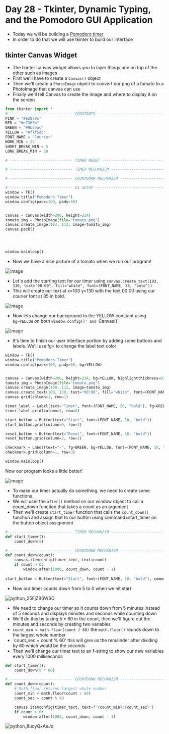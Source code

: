 # Day 28 - Tkinter, Dynamic Typing, and the Pomodoro GUI Application

- Today we will be building a [Pomodoro timer](https://en.wikipedia.org/wiki/Pomodoro_Technique)
- In order to do that we will use tkinter to build our interface

## tkinter Canvas Widget
- The tkinter canvas widget allows you to layer things one on top of the other such as images
- First we'll have to create a `Canvas()` object
- Then we'll create a `PhotoImage` object to convert our png of a tomato to a PhotoImage that canvas can use
- Finally we'll tell Canvas to create the image and where to display it on the screen
```python
from tkinter import *
# ---------------------------- CONSTANTS ------------------------------- #
PINK = "#e2979c"
RED = "#e7305b"
GREEN = "#9bdeac"
YELLOW = "#f7f5dd"
FONT_NAME = "Courier"
WORK_MIN = 25
SHORT_BREAK_MIN = 5
LONG_BREAK_MIN = 20

# ---------------------------- TIMER RESET ------------------------------- # 

# ---------------------------- TIMER MECHANISM ------------------------------- # 

# ---------------------------- COUNTDOWN MECHANISM ------------------------------- # 

# ---------------------------- UI SETUP ------------------------------- #
window = Tk()
window.title("Pomodoro Timer")
window.config(padx=100, pady=50)


canvas = Canvas(width=200, height=224)
tomato_img = PhotoImage(file="tomato.png")
canvas.create_image(103, 112, image=tomato_img)
canvas.pack()




window.mainloop()
```
- Now we have a nice picture of a tomato when we run our program!

![image](https://user-images.githubusercontent.com/52113778/211095820-283e60a2-71e4-4633-a200-3a5e9ecae7f2.png)

- Let's add the starting text for our timer using `canvas.create_text(103, 130, text="00:00", fill="white", font=(FONT_NAME, 35, "bold"))`
- This will create our text at x=103 y=130 with the text 00:00 using our courier font at 35 in bold.

![image](https://user-images.githubusercontent.com/52113778/211096659-58e28a9a-0a50-4be3-952c-e7da9a39fb97.png)

- Now lets change our background to the YELLOW constant using `bg=YELLOW` on both `window.config()' and `Canvas()`

![image](https://user-images.githubusercontent.com/52113778/211097471-1c20db6a-6a06-470c-ab11-96a5b853076c.png)

- It's time to finish our user interface portion by adding some buttons and labels. We'll use fg= to change the label text color
```python
window = Tk()
window.title("Pomodoro Timer")
window.config(padx=100, pady=50, bg=YELLOW)


canvas = Canvas(width=200, height=224, bg=YELLOW, highlightthickness=0)
tomato_img = PhotoImage(file="tomato.png")
canvas.create_image(100, 112, image=tomato_img)
canvas.create_text(100, 130, text="00:00", fill="white", font=(FONT_NAME, 35, "bold"))
canvas.grid(column=1, row=1)

timer_label = Label(text="Timer", font=(FONT_NAME, 50, "bold"), fg=GREEN, bg=YELLOW)
timer_label.grid(column=1, row=0)

start_button = Button(text="Start", font=(FONT_NAME, 10, "bold"))
start_button.grid(column=0, row=2)

reset_button = Button(text="Reset", font=(FONT_NAME, 10, "bold"))
reset_button.grid(column=2, row=2)

checkmark = Label(text="✓", fg=GREEN, bg=YELLOW, font=(FONT_NAME, 15, "bold"))
checkmark.grid(column=1, row=3)

window.mainloop()
```
Now our program looks a little better!

![image](https://user-images.githubusercontent.com/52113778/211099799-a58fc436-4a39-4752-bbfe-d389c8c2d0ae.png)

- To make our timer actually do something, we need to create some functions.
- We will user the `after()` method on our window object to call a count_down function that takes a count as an argument
- Then we'll create `start_timer` function that calls the `count_down()` function and assign that to our button using command=start_timer on the button object assignment
```python
# ---------------------------- TIMER MECHANISM ------------------------------- # 
def start_timer():
    count_down(5)

# ---------------------------- COUNTDOWN MECHANISM ------------------------------- # 
def count_down(count):
    canvas.itemconfig(timer_text, text=count)
    if count > 0:
        window.after(1000, count_down, count - 1)
        
start_button = Button(text="Start", font=(FONT_NAME, 10, "bold"), command=start_timer)

```
- Now our timer counts down from 5 to 0 when we hit start

![python_25FjZB6WSO](https://user-images.githubusercontent.com/52113778/211104167-b7fcc00f-aee6-4f64-a2a3-80eb952f9d20.gif)

- We need to change our timer so it counts down from 5 minutes instead of 5 seconds and displays minutes and seconds while counting down
- We'll do this by taking 5 * 60 in the count, then we'll figure out the minutes and seconds by creating two variables
- `count_min = math.floor(count / 60)` the `math.floor()` rounds down to the largest whole number
- `count_sec = count % 60' this will give us the remainder after dividing by 60 which would be the seconds
- Then we'll change our timer text to an f-string to show our new variables every 1000 milliseconds
```python
def start_timer():
    count_down(5 * 60)

# ---------------------------- COUNTDOWN MECHANISM ------------------------------- # 
def count_down(count):
    # Math.floor returns largest whole number
    count_min = math.floor(count / 60)
    count_sec = count % 60

    canvas.itemconfig(timer_text, text=f"{count_min}:{count_sec}")
    if count > 0:
        window.after(1000, count_down, count - 1)

```

![python_8uoyQxAeJq](https://user-images.githubusercontent.com/52113778/211106000-307b09d1-7a21-4d90-9690-7d57ef760aa4.gif)
